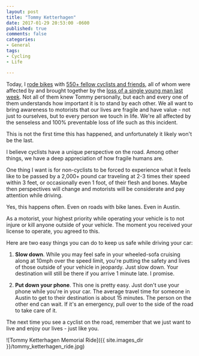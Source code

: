 ```yaml
---
layout: post
title: "Tommy Ketterhagen"
date: 2017-01-29 20:53:00 -0600
published: true
comments: false
categories:
- General
tags:
- Cycling
- Life

---
```

Today, I [rode bikes](https://www.strava.com/activities/848805957) with [550+ fellow cyclists and friends](http://kxan.com/2017/01/29/memorial-ride-for-tommy-ketterhagen/), all of whom were affected by and brought together by the [loss of a single young man last week](http://kxan.com/2017/01/24/19-year-old-georgetown-bicyclist-killed-in-hit-and-run/).  Not all of them knew Tommy personally, but each and every one of them understands how important it is to stand by each other.  We all want to bring awareness to motorists that our lives are fragile and have value - not just to ourselves, but to every person we touch in life.  We're all affected by the senseless and 100% preventable loss of life such as this incident.

This is not the first time this has happened, and unfortunately it likely won't be the last.

<!-- more -->

I believe cyclists have a unique perspective on the road.  Among other things, we have a deep appreciation of how fragile humans are.

One thing I want is for non-cyclists to be forced to experience what it feels like to be passed by a 2,000+ pound car traveling at 2-3 times their speed within 3 feet, or occasionally even 1 foot, of their flesh and bones.  Maybe then perspectives will change and motorists will be considerate and pay attention while driving.

Yes, this happens often. Even on roads with bike lanes. Even in Austin.

As a motorist, your highest priority while operating your vehicle is to not injure or kill anyone outside of your vehicle.  The moment you received your license to operate, you agreed to this.

Here are two easy things you can do to keep us safe while driving your car:

1. **Slow down**.  While you may feel safe in your wheeled-sofa cruising along at 10mph over the speed limit, you're putting the safety and lives of those outside of your vehicle in jeopardy.  Just slow down.  Your destination will still be there if you arrive 1 minute late.  I promise.

2. **Put down your phone**.  This one is pretty easy.  Just don't use your phone while you're in your car.  The average travel time for someone in Austin to get to their destination is about 15 minutes.  The person on the other end can wait.  If it's an emergency, pull over to the side of the road to take care of it.

The next time you see a cyclist on the road, remember that we just want to live and enjoy our lives - just like you.

![Tommy Ketterhagen Memorial Ride]({{ site.images_dir }}/tommy_ketterhagen_ride.jpg)
